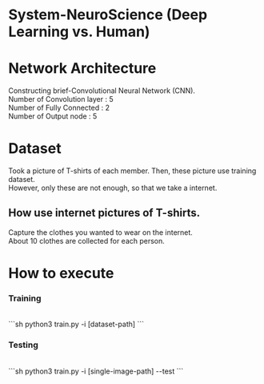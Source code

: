 # System-NeuroScience (Deep Learning vs. Human)
# Network Architecture
Constructing brief-Convolutional Neural Network (CNN).<br>
Number of Convolution layer : 5<br>
Number of Fully Connected   : 2<br>
Number of Output node       : 5<br>


# Dataset
Took a picture of T-shirts of each member.  Then, these picture use training dataset.<br>
However, only these are not enough, so that we take a internet.
## How use internet pictures of T-shirts.
Capture the clothes you wanted to wear on the internet.<br>
About 10 clothes are collected for each person.

# How to execute
<h3> Training</h3><br>
```sh
python3 train.py -i [dataset-path]
```
<br>
<h3>Testing</h3><br>
```sh
python3 train.py -i [single-image-path] --test 
```
<br>
